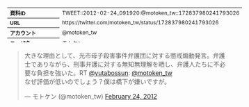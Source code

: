 <table style="font-size: 9pt; width: 610px; margin-bottom: 20px; height: 80px;">
<tbody>
    <tr>
        <th align=left>資料ID</th>
        <td align=left>TWEET::2012-02-24_091920:@motoken_tw::172837980241793026</td>
    </tr>
    <tr>
        <th align=left>URL</th>
        <td align=left>https://twitter.com/motoken_tw/status/172837980241793026</td>
    </tr>
    <tr>
        <th align=left>アカウント</th>
        <td align=left>@motoken_tw</td>
    </tr>
    <tr>
        <th align=left>ユーザ名</th>
        <td align=left>モトケン</td>
    </tr>
    <tr>
        <th align=left>ツイートの記録日時</th>
        <td align=left>created_at 2022-08-24_1438</td>
    </tr>
</tbody>
</table>
<blockquote class="twitter-tweet" data-width="450"  data-lang="ja"><p lang="ja" dir="ltr">大きな理由として、光市母子殺害事件弁護団に対する懲戒煽動発言。弁護士でありながら、刑事弁護に対する無知無理解を晒し、弁護人たちに不必要な負担を強いた。RT <a href="https://twitter.com/YutaBossun?ref_src=twsrc%5Etfw">@yutabossun</a>: <a href="https://twitter.com/motoken_tw?ref_src=twsrc%5Etfw">@motoken_tw</a> <br>なぜ評価が低いのでしょう？僕は橋下が嫌いですが。</p>&mdash; モトケン (@motoken_tw) <a href="https://twitter.com/motoken_tw/status/172837980241793026?ref_src=twsrc%5Etfw">February 24, 2012</a></blockquote>
<script async src="https://platform.twitter.com/widgets.js" charset="utf-8"></script>


